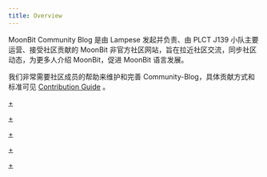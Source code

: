 ```yaml
---
title: Overview
---
```


MoonBit Community Blog 是由 Lampese 发起并负责、由 PLCT J139 小队主要运营、接受社区贡献的 MoonBit 非官方社区网站，旨在拉近社区交流，同步社区动态，为更多人介绍 MoonBit，促进 MoonBit 语言发展。

我们非常需要社区成员的帮助来维护和完善 Community-Blog，具体贡献方式和标准可见 [Contribution Guide](/contribution/index.md) 。

[+](/overview/bodies.md#:embed)

[+](/overview/roadmap.md#:embed)

[+](/overview/sponsor/sponsor.md#:embed)

[+](/overview/copyright.md#:embed)

[+](/overview/team/index.md#:embed)

